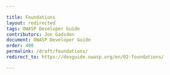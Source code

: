 ```yaml
---

title: Foundations
layout: redirected
tags: OWASP Developer Guide
contributors: Jon Gadsden
document: OWASP Developer Guide
order: 400
permalink: /draft/foundations/
redirect_to: https://devguide.owasp.org/en/02-foundations/

---
```


